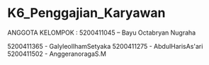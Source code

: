 # K6_Penggajian_Karyawan
ANGGOTA KELOMPOK :
5200411045 – Bayu Octabryan Nugraha

5200411365 - GalyleoIlhamSetyaka
5200411275 - AbdulHarisAs'ari
5200411502 - AnggeranoragaS.M

